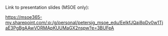 Link to presentation slides (MSOE only):

https://msoe365-my.sharepoint.com/:p:/g/personal/petersjg_msoe_edu/EelkfJQai8pDv0w1TjaE3PgBgAAwVORMApKUUMaGX2nspw?e=3BUFeA
